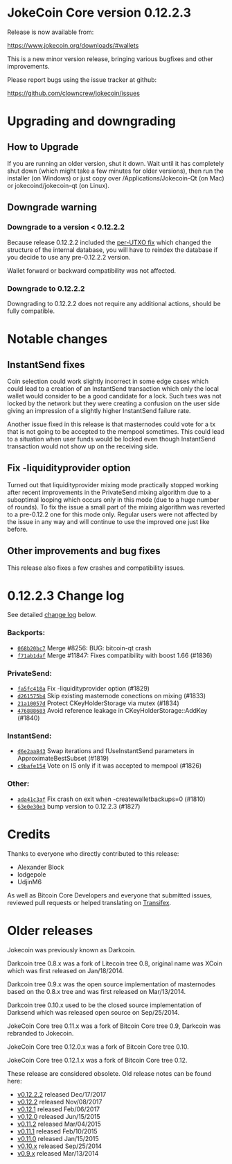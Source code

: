 JokeCoin Core version 0.12.2.3
==========================

Release is now available from:

  <https://www.jokecoin.org/downloads/#wallets>

This is a new minor version release, bringing various bugfixes and other
improvements.

Please report bugs using the issue tracker at github:

  <https://github.com/clowncrew/jokecoin/issues>


Upgrading and downgrading
=========================

How to Upgrade
--------------

If you are running an older version, shut it down. Wait until it has completely
shut down (which might take a few minutes for older versions), then run the
installer (on Windows) or just copy over /Applications/Jokecoin-Qt (on Mac) or
jokecoind/jokecoin-qt (on Linux).

Downgrade warning
-----------------

### Downgrade to a version < 0.12.2.2

Because release 0.12.2.2 included the [per-UTXO fix](release-notes/jokecoin/release-notes-0.12.2.2.md#per-utxo-fix)
which changed the structure of the internal database, you will have to reindex
the database if you decide to use any pre-0.12.2.2 version.

Wallet forward or backward compatibility was not affected.

### Downgrade to 0.12.2.2

Downgrading to 0.12.2.2 does not require any additional actions, should be
fully compatible.

Notable changes
===============

InstantSend fixes
-----------------

Coin selection could work slightly incorrect in some edge cases which could
lead to a creation of an InstantSend transaction which only the local wallet
would consider to be a good candidate for a lock. Such txes was not locked by
the network but they were creating a confusion on the user side giving an
impression of a slightly higher InstantSend failure rate.

Another issue fixed in this release is that masternodes could vote for a tx
that is not going to be accepted to the mempool sometimes. This could lead to
a situation when user funds would be locked even though InstantSend transaction
would not show up on the receiving side.

Fix -liquidityprovider option
-----------------------------

Turned out that liquidityprovider mixing mode practically stopped working after
recent improvements in the PrivateSend mixing algorithm due to a suboptimal
looping which occurs only in this mode (due to a huge number of rounds). To fix
the issue a small part of the mixing algorithm was reverted to a pre-0.12.2 one
for this mode only. Regular users were not affected by the issue in any way and
will continue to use the improved one just like before.

Other improvements and bug fixes
--------------------------------

This release also fixes a few crashes and compatibility issues.


0.12.2.3 Change log
===================

See detailed [change log](https://github.com/clowncrew/jokecoin/compare/v0.12.2.2...clowncrew:v0.12.2.3) below.

### Backports:
- [`068b20bc7`](https://github.com/clowncrew/jokecoin/commit/068b20bc7) Merge #8256: BUG: bitcoin-qt crash
- [`f71ab1daf`](https://github.com/clowncrew/jokecoin/commit/f71ab1daf) Merge #11847: Fixes compatibility with boost 1.66 (#1836)

### PrivateSend:
- [`fa5fc418a`](https://github.com/clowncrew/jokecoin/commit/fa5fc418a) Fix -liquidityprovider option (#1829)
- [`d261575b4`](https://github.com/clowncrew/jokecoin/commit/d261575b4) Skip existing masternode conections on mixing (#1833)
- [`21a10057d`](https://github.com/clowncrew/jokecoin/commit/21a10057d) Protect CKeyHolderStorage via mutex (#1834)
- [`476888683`](https://github.com/clowncrew/jokecoin/commit/476888683) Avoid reference leakage in CKeyHolderStorage::AddKey (#1840)

### InstantSend:
- [`d6e2aa843`](https://github.com/clowncrew/jokecoin/commit/d6e2aa843) Swap iterations and fUseInstantSend parameters in ApproximateBestSubset (#1819)
- [`c9bafe154`](https://github.com/clowncrew/jokecoin/commit/c9bafe154) Vote on IS only if it was accepted to mempool (#1826)

### Other:
- [`ada41c3af`](https://github.com/clowncrew/jokecoin/commit/ada41c3af) Fix crash on exit when -createwalletbackups=0 (#1810)
- [`63e0e30e3`](https://github.com/clowncrew/jokecoin/commit/63e0e30e3) bump version to 0.12.2.3 (#1827)

Credits
=======

Thanks to everyone who directly contributed to this release:

- Alexander Block
- lodgepole
- UdjinM6

As well as Bitcoin Core Developers and everyone that submitted issues,
reviewed pull requests or helped translating on
[Transifex](https://www.transifex.com/projects/p/jokecoin/).


Older releases
==============

Jokecoin was previously known as Darkcoin.

Darkcoin tree 0.8.x was a fork of Litecoin tree 0.8, original name was XCoin
which was first released on Jan/18/2014.

Darkcoin tree 0.9.x was the open source implementation of masternodes based on
the 0.8.x tree and was first released on Mar/13/2014.

Darkcoin tree 0.10.x used to be the closed source implementation of Darksend
which was released open source on Sep/25/2014.

JokeCoin Core tree 0.11.x was a fork of Bitcoin Core tree 0.9,
Darkcoin was rebranded to Jokecoin.

JokeCoin Core tree 0.12.0.x was a fork of Bitcoin Core tree 0.10.

JokeCoin Core tree 0.12.1.x was a fork of Bitcoin Core tree 0.12.

These release are considered obsolete. Old release notes can be found here:

- [v0.12.2.2](release-notes/jokecoin/release-notes-0.12.2.2.md) released Dec/17/2017
- [v0.12.2](release-notes/jokecoin/release-notes-0.12.2.md) released Nov/08/2017
- [v0.12.1](release-notes/jokecoin/release-notes-0.12.1.md) released Feb/06/2017
- [v0.12.0](release-notes/jokecoin/release-notes-0.12.0.md) released Jun/15/2015
- [v0.11.2](release-notes/jokecoin/release-notes-0.11.2.md) released Mar/04/2015
- [v0.11.1](release-notes/jokecoin/release-notes-0.11.1.md) released Feb/10/2015
- [v0.11.0](release-notes/jokecoin/release-notes-0.11.0.md) released Jan/15/2015
- [v0.10.x](release-notes/jokecoin/release-notes-0.10.0.md) released Sep/25/2014
- [v0.9.x](release-notes/jokecoin/release-notes-0.9.0.md) released Mar/13/2014

